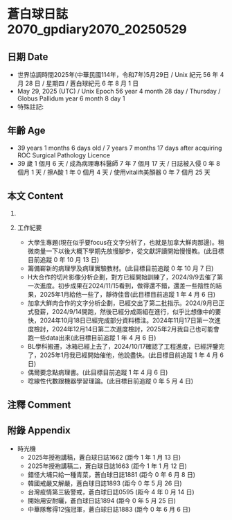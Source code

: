 [_metadata_:encoding]: - "utf-8"
[_metadata_:language]: - "zh-Hant-TW"
[_metadata_:fileformat]: - "markdown"
[_metadata_:MIME_type]: - "text/plain"
[_metadata_:markdown_version]: - "commonmark version 0.30"
[_metadata_:markdown_spec]: - "https://spec.commonmark.org/0.30/"

# 蒼白球日誌2070_gpdiary2070_20250529 #

## 日期 Date ##

* 世界協調時間2025年(中華民國114年，令和7年)5月29日 / Unix 紀元 56 年 4 月 28 日 / 星期四 / 蒼白球紀元 6 年 8 月 1 日
* May 29, 2025 (UTC) / Unix Epoch 56 year 4 month 28 day / Thursday / Globus Pallidum year 6 month 8 day 1
* 特殊註記:

## 年齡 Age ##

* 39 years 1 months 6 days old / 7 years 7 months 17 days after acquiring ROC Surgical Pathology Licence
* 39 歲 1 個月 6 天 / 成為病理專科醫師 7 年 7 個月 17 天 / 日誌被入侵 0 年 8 個月 1 天 / 擦A酸 1 年 0 個月 4 天 / 使用vitalift美顏器 0 年 7 個月 25 天

## 本文 Content ##

1. 

2. 工作紀要

    - 大學生專題(現在似乎要focus在文字分析了，也就是加拿大鮮肉那邊)。稍微商量一下以後大概下學期先放慢腳步，從文獻評讀開始慢慢教。(此目標目前追蹤 0 年 10 月 13 日)
    - 籌備嶄新的病理學及病理實驗教材。(此目標目前追蹤 0 年 10 月 7 日)
    - H大合作的切片影像分析企劃，對方已經開始訓練了，2024/9/9去催了第一次進度。初步成果在2024/11/15看到，做得還不錯，還差一些陰性的結果，2025年1月給他一些了，靜待佳音(此目標目前追蹤 1 年 4 月 6 日)
    - 加拿大鮮肉合作的文字分析企劃，已經交出了第二批指示。2024/9月已正式發薪，2024/9/14開跑，然後已經分成兩組在進行，似乎比想像中的要快，2024年10月18日已經完成部分資料標注。2024年11月17日第一次進度檢討，2024年12月14日第二次進度檢討，2025年2月我自己也可能會跑一些data出來(此目標目前追蹤 1 年 4 月 6 日)
    - BL學科搬遷，冰箱已經上去了，2024/10/17確認了工程進度，已經評鑒完了，2025年1月我已經開始催他，他說盡快。(此目標目前追蹤 1 年 4 月 6 日)
    - 偶爾要念點病理書。(此目標目前追蹤 1 年 4 月 6 日)
    - 唸線性代數跟機器學習理論。(此目標目前追蹤 0 年 5 月 4 日)

## 注釋 Comment ##


## 附錄 Appendix ##

* 時光機
    - 2025年授袍講稿，蒼白球日誌1662 (距今 1 年 1 月 13 日)
    - 2025年授袍講稿二，蒼白球日誌1663 (距今 1 年 1 月 12 日)
    - 錯怪大埔只給一種青菜，蒼白球日誌1881 (距今 0 年 6 月 8 日)
    - 韓國戒嚴又解嚴，蒼白球日誌1893 (距今 0 年 5 月 26 日)
    - 台灣疫情第三級警戒，蒼白球日誌0595 (距今 4 年 0 月 14 日)
    - 開始用安耐曬，蒼白球日誌1894 (距今 0 年 5 月 25 日)
    - 中華隊奪得12強冠軍，蒼白球日誌1883 (距今 0 年 6 月 6 日)
